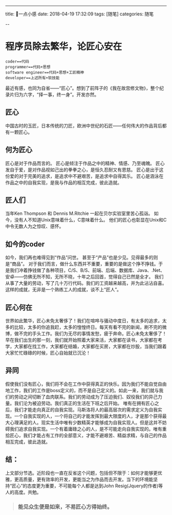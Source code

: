 ---
title: 一点小感
date: 2018-04-19 17:32:09
tags: [随笔]
categories: 随笔

--
# 程序员除去繁华，论匠心安在 

```
coder==代码
programmer==代码+思想
software engineer==代码+思想+工匠精神
developer==上述所有+软技能
```
最近有感，也同为自省——“匠心”。想到了前阵子的《我在故宫修文物》，整个纪录片归为六字，“择一事，终一身”。开发亦然。
## 匠心
中国古时的玉匠，日本传统的刀匠，欧洲中世纪的石匠——任何伟大的作品背后都有一颗匠心。
## 何为匠心
匠心是对于作品而言的。
匠心是倾注于作品之中的精神、情感、乃至魂魄。
匠心发自于爱，是对作品视如己出的拳拳之心，是恒久忍耐又有恩慈。
匠心是出于这份爱的对于完美的追求，是追求中不避艰苦，是追求中自得其乐。
匠心是涵泳在作品之中的自我实现，是我与作品的相互完成，彼此造就。
## 匠人们
当年Ken Thompson 和 Dennis M.Ritchie 一起在贝尔实验室里苦心孤诣。
如今，没有人不知道Unix意味着什么，C意味着什么。
他们的匠心也彰显在Unix和C中令无数人为之惊叹、感怀。
<!--more-->
## 如今的coder
如今，我们再也难得见到“作品”问世。
甚至于“产品”也是少见。见得最多的则是“商品”。
对于我们而言，做什么东西并不重要，重要的是做这个挣不挣钱。于是我们冲着挣钱做了各种项目，C/S、B/S、前端、后端、数据库、Java、.Net、安卓——仿佛无所不知，无所不晓，十年之后回首，觉得自己已然是全才。
我们从事了大量的劳动，写了几十万行代码。我们的工资越来越高，并为此沾沾自喜。
这样的成就，无非是一个熟练工人的成就，谈不上“匠人”。
## 匠心何在
世界如此繁华，匠心未免太奢侈了！我们在喧哗与骚动中度日，有太多的追求，太多的比较，太多的你追我赶，太多的惶惶终日。每天有看不完的新闻，刷不完的微博，做不完的手头工作。我们为无尽的事情发愁，疲于奔命。匠心未免太奢侈了！早在我们出生的那一刻，我们就开始照着大家来活，大家都在读书，大家都在考学，大家都在找工作，大家都在结婚，大家都在买房，大家都在炒股，当我们跟着大家忙忙碌碌的时候，匠心自始就已沉沦！
## 异同
假使我们没有匠心，我们将不会在工作中获得真正的快乐。因为我们不能自觉自由地工作，我们的工作是boss定义的，而不是自己定义的。如此一来，我们就与我们的劳动之间切断了血肉联系。我们的劳动成为了压迫我们、奴役我们的异己力量。我们沦为被迫劳动。我们真正的生活在下班之后开始。
唯有在拥有匠心之后，我们才能走向真正的自我实现。马斯洛将人的最高层次的需求定义为自我实现。一个自我实现的人，一个将自己的才能发挥到最大限度的人，才是那个获得最大心理满足的人。现实生活中唯有少数精英才能够成为自我实现人。但是这并不妨碍我们追求自我实现。一个有着庸碌之心的人，是不可能走向自我实现的。唯有重拾匠心，我们才能占有工作的全部意义，才能不避艰苦、精益求精，与自己的作品相互完成，彼此造就。

## 结：
上文部分节选。近阶段也一直在反省这个问题，包括但不限于：如何才能够更优雅，更高质量，更有效率的开发，更能当之为作品而去开发。当下的环境能坚持“匠心”的态度更为重要，不可能每个人都是达到John Resig(Jquery的作者)等人的高度。共勉。

> ### 能见众生便是如来，不易匠心方得始终。
